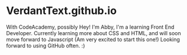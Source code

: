 # VerdantText.github.io
With CodeAcademy, possibly
Hey! I'm Abby, I'm a learning Front End Developer. Currently learning more about CSS and HTML, and will soon move forward to Javascript (Am very excited to start this one!)
Looking forward to using GitHub often. :)
